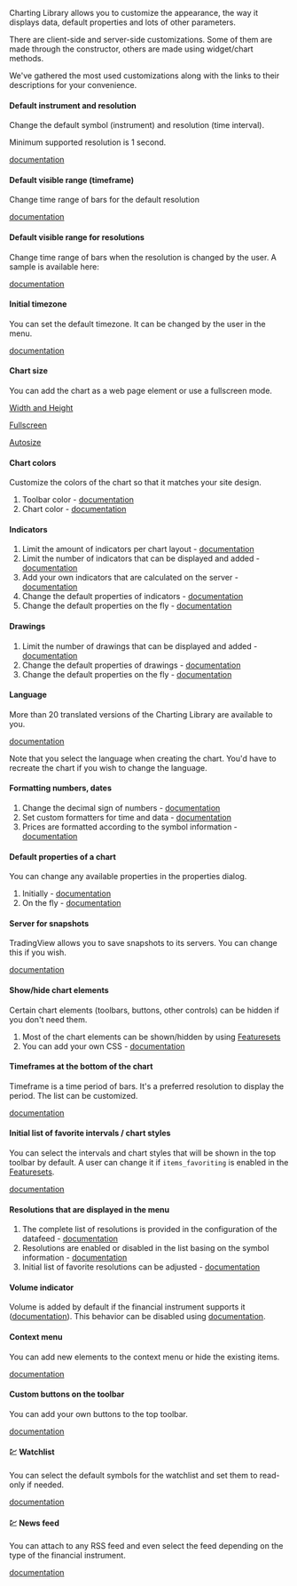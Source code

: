 Charting Library allows you to customize the appearance, the way it displays data, default properties and lots of other parameters.

There are client-side and server-side customizations. Some of them are made through the constructor, others are made using widget/chart methods.

We've gathered the most used customizations along with the links to their descriptions for your convenience.

#### Default instrument and resolution

Change the default symbol (instrument) and resolution (time interval).

Minimum supported resolution is 1 second.

[documentation](Widget-Constructor.md#symbol-interval)

#### Default visible range (timeframe)

Change time range of bars for the default resolution

[documentation](Widget-Constructor.md#timeframe)

#### Default visible range for resolutions

Change time range of bars when the resolution is changed by the user. A sample is available here:

[documentation](Chart-Methods.md#onintervalchanged)

#### Initial timezone

You can set the default timezone. It can be changed by the user in the menu.

[documentation](Widget-Constructor.md#timezone)

#### Chart size

You can add the chart as a web page element or use a fullscreen mode.

[Width and Height](Widget-Constructor.md#width-height)

[Fullscreen](Widget-Constructor.md#fullscreen)

[Autosize](Widget-Constructor.md#autosize)

#### Chart colors

Customize the colors of the chart so that it matches your site design.

1. Toolbar color - [documentation](Widget-Constructor.md#toolbar_bg)
1. Chart color - [documentation](Widget-Constructor.md#overrides)

#### Indicators

1. Limit the amount of indicators per chart layout - [documentation](Widget-Constructor.md#study_count_limit)
1. Limit the number of indicators that can be displayed and added - [documentation](Widget-Constructor.md#studies_access)
1. Add your own indicators that are calculated on the server - [documentation](Creating-Custom-Studies.md)
1. Change the default properties of indicators - [documentation](Widget-Constructor.md#studies_overrides)
1. Change the default properties on the fly - [documentation](Widget-Methods.md#applystudiesoverridesoverrides)

#### Drawings

1. Limit the number of drawings that can be displayed and added - [documentation](Widget-Constructor.md#drawings_access)
1. Change the default properties of drawings - [documentation](Widget-Constructor.md#overrides)
1. Change the default properties on the fly - [documentation](Widget-Methods.md#applyoverridesoverrides)

#### Language

More than 20 translated versions of the Charting Library are available to you.

[documentation](Widget-Constructor.md#locale)

Note that you select the language when creating the chart. You'd have to recreate the chart if you wish to change the language.

#### Formatting numbers, dates

1. Change the decimal sign of numbers - [documentation](Widget-Constructor.md#numeric_formatting)
1. Set custom formatters for time and data - [documentation](Widget-Constructor.md#customformatters)
1. Prices are formatted according to the symbol information - [documentation](Symbology.md#minmov-pricescale-minmove2-fractional)

#### Default properties of a chart

You can change any available properties in the properties dialog.

1. Initially - [documentation](Widget-Constructor.md#overrides)
1. On the fly - [documentation](Widget-Methods.md#applyoverridesoverrides)

#### Server for snapshots

TradingView allows you to save snapshots to its servers. You can change this if you wish.

[documentation](Widget-Constructor.md#snapshot_url)

#### Show/hide chart elements

Certain chart elements (toolbars, buttons, other controls) can be hidden if you don't need them.

1. Most of the chart elements can be shown/hidden by using [Featuresets](Featuresets.md)
1. You can add your own CSS - [documentation](Widget-Constructor.md#custom_css_url)

#### Timeframes at the bottom of the chart

Timeframe is a time period of bars. It's a preferred resolution to display the period. The list can be customized.

[documentation](Widget-Constructor.md#time_frames)

#### Initial list of favorite intervals / chart styles

You can select the intervals and chart styles that will be shown in the top toolbar by default. A user can change it if `items_favoriting` is enabled in the [Featuresets](Featuresets.md).

[documentation](Widget-Constructor.md#favorites)

#### Resolutions that are displayed in the menu

1. The complete list of resolutions is provided in the configuration of the datafeed - [documentation](JS-Api.md#supported_resolutions)
1. Resolutions are enabled or disabled in the list basing on the symbol information - [documentation](Symbology.md#supported_resolutions)
1. Initial list of favorite resolutions can be adjusted - [documentation](Widget-Constructor.md#favorites)

#### Volume indicator

Volume is added by default if the financial instrument supports it ([documentation](Symbology.md#has_no_volume)).
This behavior can be disabled using [documentation](Featuresets.md).

#### Context menu

You can add new elements to the context menu or hide the existing items.

[documentation](Widget-Methods.md#oncontextmenucallback)

#### Custom buttons on the toolbar

You can add your own buttons to the top toolbar.

[documentation](Widget-Methods.md#createbuttonoptions)

#### :chart: Watchlist

You can select the default symbols for the watchlist and set them to read-only if needed.

[documentation](Widget-Constructor.md#widgetbar)

#### :chart: News feed

You can attach to any RSS feed and even select the feed depending on the type of the financial instrument.

[documentation](Widget-Constructor.md#rss_news_feed)
